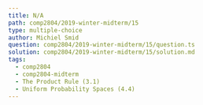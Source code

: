 ```yaml
---
title: N/A
path: comp2804/2019-winter-midterm/15
type: multiple-choice
author: Michiel Smid
question: comp2804/2019-winter-midterm/15/question.ts
solution: comp2804/2019-winter-midterm/15/solution.md
tags:
  - comp2804
  - comp2804-midterm
  - The Product Rule (3.1)
  - Uniform Probability Spaces (4.4)
---
```

